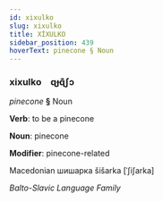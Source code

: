 ```yaml
---
id: xixulko
slug: xixulko
title: XİXULKO
sidebar_position: 439
hoverText: pinecone § Noun
---
```


### xixulko&emsp;<span kind="abugida">ɋɟɋ͊ʃɔ</span>

*pinecone* **§** Noun

**Verb**: to be a pinecone

**Noun**: pinecone

**Modifier**: pinecone-related

Macedonian шишарка šišarka [ˈʃiʃarka]

*Balto-Slavic Language Family*